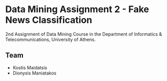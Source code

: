 # Data Mining Assignment 2 - Fake News Classification #

2nd Assignment of Data Mining Course in the Department of Informatics & Telecommunications, University of Athens.

## Team
- Kostis Maidatsis
- Dionysis Maniatakos
